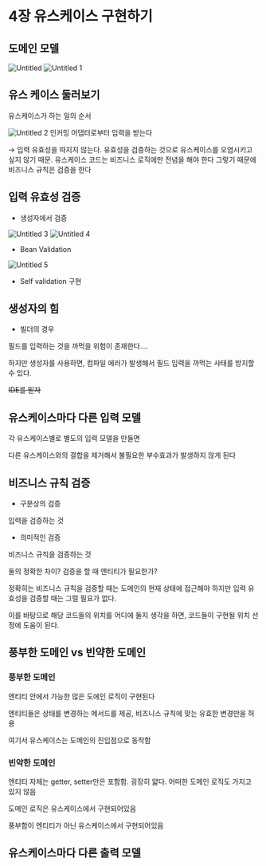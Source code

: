 # 4장 유스케이스 구현하기

## 도메인 모델

![Untitled](https://user-images.githubusercontent.com/39071638/212552203-6e306795-8d36-4e36-b19b-0aeadb973bb8.png)
![Untitled 1](https://user-images.githubusercontent.com/39071638/212552206-47e0d559-323a-4c3b-a993-fc4364717453.png)
## 유스 케이스 둘러보기

유스케이스가 하는 일의 순서

![Untitled 2](https://user-images.githubusercontent.com/39071638/212552213-ee3af384-4556-4803-b909-aec04fe5764e.png)
인커밍 어댑터로부터 입력을 받는다

→ 입력 유효성을 따지지 않는다. 유효성을 검증하는 것으로 유스케이스를 오염시키고 싶지 않기 때문. 유스케이스 코드는 비즈니스 로직에만 전념을 해야 한다 그렇기 때문에 비즈니스 규칙은 검증을 한다

## 입력 유효성 검증

- 생성자에서 검증

![Untitled 3](https://user-images.githubusercontent.com/39071638/212552218-ba00add1-4713-4501-85f2-8a92160e8976.png)
![Untitled 4](https://user-images.githubusercontent.com/39071638/212552221-b834931a-1b77-4a08-9736-3f96571c2865.png)
- Bean Validation

![Untitled 5](https://user-images.githubusercontent.com/39071638/212552226-1e521cb9-ef8a-49ca-895a-6aec8ee3ba4a.png)
- Self validation 구현

## 생성자의 힘

- 빌더의 경우

필드를 입력하는 것을 까먹을 위험이 존재한다….

하지만 생성자를 사용하면, 컴파일 에러가 발생해서 필드 입력을 까먹는 사태를 방지할 수 있다.

~~IDE를 믿자~~

## 유스케이스마다 다른 입력 모델

각 유스케이스별로 별도의 입력 모델을 만들면

다른 유스케이스와의 결합을 제거해서 불필요한 부수효과가 발생하지 않게 된다

## 비즈니스 규칙 검증

- 구문상의 검증

입력을 검증하는 것

- 의미적인 검증

비즈니스 규칙을 검증하는 것

둘의 정확한 차이? 검증을 할 때 엔티티가 필요한가?

정확히는 비즈니스 규칙을 검증할 때는 도메인의 현재 상태에 접근해야 하지만 입력 유효성을 검증할 때는 그럴 필요가 없다.

이를 바탕으로 해당 코드들의 위치를 어디에 둘지 생각을 하면, 코드들이 구현될 위치 선정에 도움이 된다.

## 풍부한 도메인 vs 빈약한 도메인

### 풍부한 도메인

엔티티 안에서 가능한 많은 도에인 로직이 구현된다

엔티티들은 상태를 변경하는 메서드를 제공, 비즈니스 규칙에 맞는 유효한 변경만을 허용

여기서 유스케이스는 도메인의 진입점으로 동작함

### 빈약한 도메인

엔티티 자체는 getter, setter만은 포함함. 굉장히 얇다. 어떠한 도메인 로직도 가지고 있지 않음

도메인 로직은 유스케이스에서 구현되어있음

풍부함이 엔티티가 아닌 유스케이스에서 구현되어있음

## 유스케이스마다 다른 출력 모델
